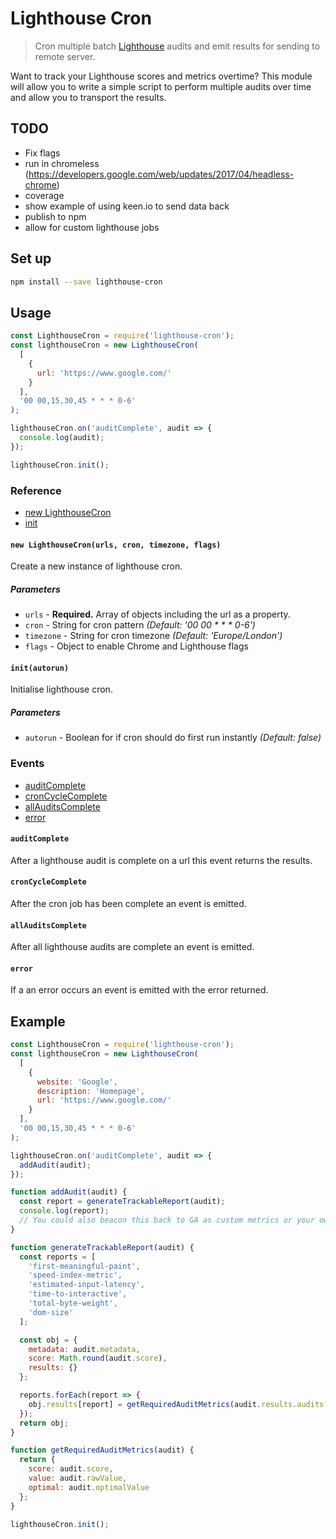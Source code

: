 # Lighthouse Cron
> Cron multiple batch [Lighthouse](https://github.com/googlechrome/lighthouse) audits and emit results for sending to remote server.

Want to track your Lighthouse scores and metrics overtime? This module will allow you to write a simple script to perform multiple audits over time and allow you to transport the results.

## TODO
- Fix flags
- run in chromeless (https://developers.google.com/web/updates/2017/04/headless-chrome)
- coverage
- show example of using keen.io to send data back
- publish to npm
- allow for custom lighthouse jobs

## Set up

```Bash
npm install --save lighthouse-cron
```

## Usage
```Javascript
const LighthouseCron = require('lighthouse-cron');
const lighthouseCron = new LighthouseCron(
  [
    {
      url: 'https://www.google.com/'
    }
  ],
  '00 00,15,30,45 * * * 0-6'
);

lighthouseCron.on('auditComplete', audit => {
  console.log(audit);
});

lighthouseCron.init();
```

### Reference
* [new LighthouseCron](#new-lighthouse-cron)
* [init](#init)

<a name="new-lighthouse-cron"></a>
#### `new LighthouseCron(urls, cron, timezone, flags)`
Create a new instance of lighthouse cron.

##### Parameters
* `urls` - **Required.** Array of objects including the url as a property.
* `cron` - String for cron pattern *(Default: '00 00 * * * 0-6')*
* `timezone` - String for cron timezone *(Default: 'Europe/London')*
* `flags` - Object to enable Chrome and Lighthouse flags

<a name="init"></a>
#### `init(autorun)`
Initialise lighthouse cron.

##### Parameters
* `autorun` - Boolean for if cron should do first run instantly *(Default: false)*

### Events
* [auditComplete](#auditComplete)
* [cronCycleComplete](#cronCycleComplete)
* [allAuditsComplete](#allAuditsComplete)
* [error](#error)

<a name="auditComplete"></a>
#### `auditComplete`
After a lighthouse audit is complete on a url this event returns the results.

<a name="cronCycleComplete"></a>
#### `cronCycleComplete`
After the cron job has been complete an event is emitted.

<a name="allAuditsComplete"></a>
#### `allAuditsComplete`
After all lighthouse audits are complete an event is emitted.

<a name="error"></a>
#### `error`
If a an error occurs an event is emitted with the error returned.

## Example
```Javascript
const LighthouseCron = require('lighthouse-cron');
const lighthouseCron = new LighthouseCron(
  [
    {
      website: 'Google',
      description: 'Homepage',
      url: 'https://www.google.com/'
    }
  ],
  '00 00,15,30,45 * * * 0-6'
);

lighthouseCron.on('auditComplete', audit => {
  addAudit(audit);
});

function addAudit(audit) {
  const report = generateTrackableReport(audit);
  console.log(report);
  // You could also beacon this back to GA as custom metrics or your own data visualization platform
}

function generateTrackableReport(audit) {
  const reports = [
    'first-meaningful-paint',
    'speed-index-metric',
    'estimated-input-latency',
    'time-to-interactive',
    'total-byte-weight',
    'dom-size'
  ];

  const obj = {
    metadata: audit.metadata,
    score: Math.round(audit.score),
    results: {}
  };

  reports.forEach(report => {
    obj.results[report] = getRequiredAuditMetrics(audit.results.audits[report]);
  });
  return obj;
}

function getRequiredAuditMetrics(audit) {
  return {
    score: audit.score,
    value: audit.rawValue,
    optimal: audit.optimalValue
  };
}

lighthouseCron.init();
```
